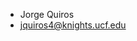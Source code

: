 - Jorge Quiros
- jquiros4@knights.ucf.edu

<!---
jorgeq334/jorgeq334 is a ✨ special ✨ repository because its `README.md` (this file) appears on your GitHub profile.
You can click the Preview link to take a look at your changes.
--->
